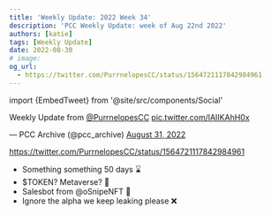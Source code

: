 ```yaml
---
title: 'Weekly Update: 2022 Week 34'
description: 'PCC Weekly Update: week of Aug 22nd 2022'
authors: [katie]
tags: [Weekly Update]
date: 2022-08-30
# image:
og_url:
  - https://twitter.com/PurrnelopesCC/status/1564721117842984961
---
```


import {EmbedTweet} from '@site/src/components/Social'

<EmbedTweet>
  <p lang="en" dir="ltr">
    Weekly Update from <a href="https://twitter.com/PurrnelopesCC?ref_src=twsrc%5Etfw">@PurrnelopesCC</a>
    <a href="https://t.co/lAIIKAhH0x">pic.twitter.com/lAIIKAhH0x</a>
  </p>
  &mdash; PCC Archive (@pcc_archive)
  <a href="https://twitter.com/pcc_archive/status/1564827141279084545?ref_src=twsrc%5Etfw">August 31, 2022</a>
</EmbedTweet>

<!--truncate-->

https://twitter.com/PurrnelopesCC/status/1564721117842984961

- Something something 50 days ⌛️
- $TOKEN? Metaverse? 🤔
- Salesbot from @oSnipeNFT 🎯
- Ignore the alpha we keep leaking please ❌
